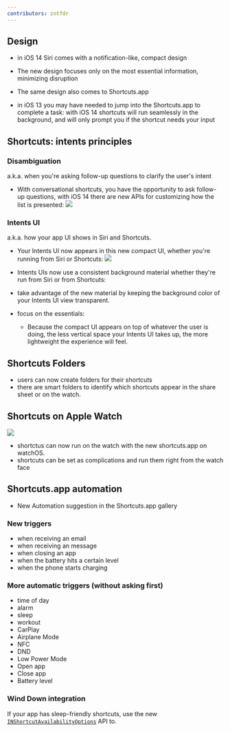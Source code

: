 ```yaml
---
contributors: zntfdr
---
```


## Design

- in iOS 14 Siri comes with a notification-like, compact design
- The new design focuses only on the most essential information, minimizing disruption

- The same design also comes to Shortcuts.app
- in iOS 13 you may have needed to jump into the Shortcuts.app to complete a task: with iOS 14 shortcuts will run seamlessly in the background, and will only prompt you if the shortcut needs your input

## Shortcuts: intents principles

### Disambiguation

a.k.a. when you're asking follow-up questions to clarify the user's intent

- With conversational shortcuts, you have the opportunity to ask follow-up questions, with iOS 14 there are new APIs for customizing how the list is presented:
![][listImage]

### Intents UI

a.k.a. how your app UI shows in Siri and Shortcuts.

- Your Intents UI now appears in this new compact UI, whether you're running from Siri or Shortcuts:
![][intentsImage]

- Intents UIs now use a consistent background material whether they're run from Siri or from Shortcuts:
 - take advantage of the new material by keeping the background color of your Intents UI view transparent.

- focus on the essentials:
  - Because the compact UI appears on top of whatever the user is doing, the less vertical space your Intents UI takes up, the more lightweight the experience will feel.

## Shortcuts Folders

- users can now create folders for their shortcuts
- there are smart folders to identify which shortcuts appear in the share sheet or on the watch.

## Shortcuts on Apple Watch

![][watchImage]

- shortctus can now run on the watch with the new shortcuts.app on watchOS.
- shortcuts can be set as complications and run them right from the watch face

## Shortcuts.app automation

- New Automation suggestion in the Shortcuts.app gallery

### New triggers

- when receiving an email
- when receiving an message
- when closing an app
- when the battery hits a certain level
- when the phone starts charging

### More automatic triggers (without asking first)

- time of day
- alarm
- sleep
- workout
- CarPlay
- Airplane Mode
- NFC
- DND
- Low Power Mode
- Open app
- Close app
- Battery level

### Wind Down integration

If your app has sleep-friendly shortcuts, use the new [`INShortcutAvailabilityOptions`][INShortcutAvailabilityOptions] API to.

[INShortcutAvailabilityOptions]: https://developer.apple.com/documentation/sirikit/inshortcutavailabilityoptions

[listImage]: ../../../images/notes/wwdc20/10068/list.png 
[intentsImage]: ../../../images/notes/wwdc20/10068/intents.png
[foldersImage]: ../../../images/notes/wwdc20/10068/folders.png
[watchImage]: ../../../images/notes/wwdc20/10068/watch.png